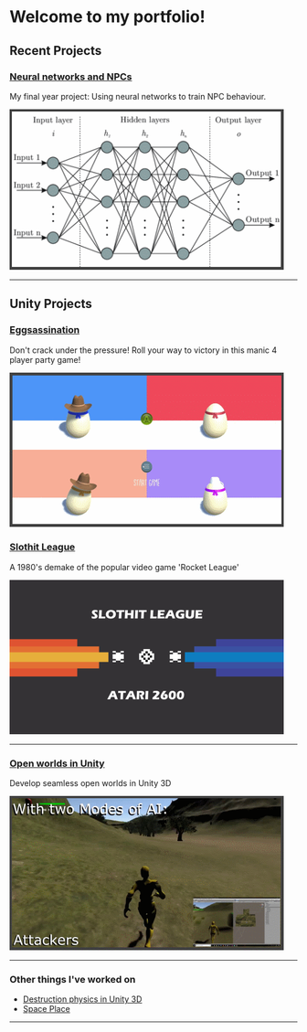 # Welcome to my portfolio!

## Recent Projects 

### [Neural networks and NPCs](OrganicNonPlayableCharacters.md)
My final year project: Using neural networks to train NPC behaviour.

<img src="images/nn.png">

---
## Unity Projects
### [Eggsassination](/Eggsassination.md)

Don't crack under the pressure!
Roll your way to victory in this manic 4 player party game!

<img src="images/Eggsassination.png">

### [Slothit League](/Slothit-League.md)

A 1980's demake of the popular video game 'Rocket League'

<img src="images/sloth_thumb.png">

---

### [Open worlds in Unity](/OpenWorldsInUnity.md)
Develop seamless open worlds in Unity 3D

<img src="images\OpenWorlds.png">

---

### Other things I've worked on

- [Destruction physics in Unity 3D](/DestructionPhysics.md)
- [Space Place](/SpacePlaceProject.md)

---
